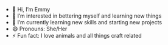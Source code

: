 - 👋 Hi, I’m Emmy
- 👀 I’m interested in bettering myself and learning new things
- 🌱 I’m currently learning new skills and starting new projects
- 😄 Pronouns: She/Her
- ⚡ Fun fact: I love animals and all things craft related

<!---
EmmyCodesUK/EmmyCodesUK is a ✨ special ✨ repository because its `README.md` (this file) appears on your GitHub profile.
You can click the Preview link to take a look at your changes.
--->
